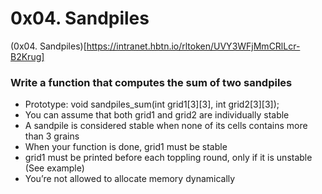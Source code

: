 # 0x04. Sandpiles
(0x04. Sandpiles)[https://intranet.hbtn.io/rltoken/UVY3WFjMmCRlLcr-B2Krug]

### Write a function that computes the sum of two sandpiles

* Prototype: void sandpiles_sum(int grid1[3][3], int grid2[3][3]);
* You can assume that both grid1 and grid2 are individually stable
* A sandpile is considered stable when none of its cells contains more than 3 grains
* When your function is done, grid1 must be stable
* grid1 must be printed before each toppling round, only if it is unstable (See example)
* You’re not allowed to allocate memory dynamically

